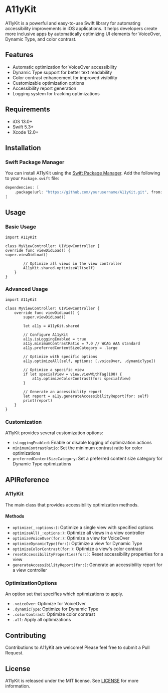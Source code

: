 # A11yKit

A11yKit is a powerful and easy-to-use Swift library for automating accessibility improvements in iOS applications. It
helps developers create more inclusive apps by automatically optimizing UI elements for VoiceOver, Dynamic Type, and
color contrast.

## Features

- Automatic optimization for VoiceOver accessibility
- Dynamic Type support for better text readability
- Color contrast enhancement for improved visibility
- Customizable optimization options
- Accessibility report generation
- Logging system for tracking optimizations

## Requirements

- iOS 13.0+
- Swift 5.3+
- Xcode 12.0+

## Installation

### Swift Package Manager

You can install A11yKit using the [Swift Package Manager](https://swift.org/package-manager/). Add the following to your
`Package.swift` file:

```swift
dependencies: [
    .package(url: "https://github.com/yourusername/A11yKit.git", from: "1.0.0")
]
```

## Usage

### Basic Usage

```
import A11yKit

class MyViewController: UIViewController {
override func viewDidLoad() {
super.viewDidLoad()

        // Optimize all views in the view controller
        A11yKit.shared.optimizeAll(self)
    }
}
```

### Advanced Usage

```
import A11yKit

class MyViewController: UIViewController {
    override func viewDidLoad() {
        super.viewDidLoad()
        
        let a11y = A11yKit.shared
        
        // Configure A11yKit
        a11y.isLoggingEnabled = true
        a11y.minimumContrastRatio = 7.0 // WCAG AAA standard
        a11y.preferredContentSizeCategory = .large
        
        // Optimize with specific options
        a11y.optimizeAll(self, options: [.voiceOver, .dynamicType])
        
        // Optimize a specific view
        if let specialView = view.viewWithTag(100) {
            a11y.optimizeColorContrast(for: specialView)
        }
        
        // Generate an accessibility report
        let report = a11y.generateAccessibilityReport(for: self)
        print(report)
    }
}
```

### Customization

A11yKit provides several customization options:

- `isLoggingEnabled`: Enable or disable logging of optimization actions
- `minimumContrastRatio`: Set the minimum contrast ratio for color optimizations
- `preferredContentSizeCategory`: Set a preferred content size category for Dynamic Type optimizations

## APIReference

### A11yKit

The main class that provides accessibility optimization methods.

#### Methods

- `optimize(_:options:)`: Optimize a single view with specified options
- `optimizeAll(_:options:)`: Optimize all views in a view controller
- `optimizeVoiceOver(for:)`: Optimize a view for VoiceOver
- `optimizeDynamicType(for:)`: Optimize a view for Dynamic Type
- `optimizeColorContrast(for:)`: Optimize a view's color contrast
- `resetAccessibilityProperties(for:)`: Reset accessibility properties for a view
- `generateAccessibilityReport(for:)`: Generate an accessibility report for a view controller

### OptimizationOptions

An option set that specifies which optimizations to apply.

- `.voiceOver`: Optimize for VoiceOver
- `.dynamicType`: Optimize for Dynamic Type
- `.colorContrast`: Optimize color contrast
- `.all`: Apply all optimizations

## Contributing

Contributions to A11yKit are welcome! Please feel free to submit a Pull Request.

## License

A11yKit is released under the MIT license. See [LICENSE](LICENSE) for more information.
